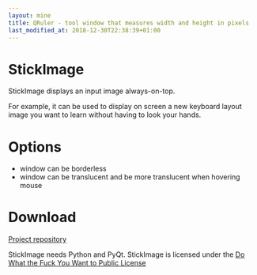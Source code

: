 ```yaml
---
layout: mine
title: QRuler - tool window that measures width and height in pixels
last_modified_at: 2018-12-30T22:38:39+01:00
---
```


# StickImage

StickImage displays an input image always-on-top.

For example, it can be used to display on screen a new keyboard layout image you want to learn without having to look your hands.

# Options

* window can be borderless
* window can be translucent and be more translucent when hovering mouse

# Download

[Project repository](https://github.com/hydrargyrum/attic/tree/master/stickimage)

StickImage needs Python and PyQt.
StickImage is licensed under the [Do What the Fuck You Want to Public License](../wtfpl)

